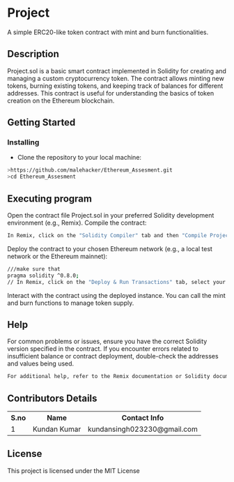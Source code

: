 # Project

A simple ERC20-like token contract with mint and burn functionalities.

## Description

Project.sol is a basic smart contract implemented in Solidity for creating and managing a custom cryptocurrency token. The contract allows minting new tokens, burning existing tokens, and keeping track of balances for different addresses. This contract is useful for understanding the basics of token creation on the Ethereum blockchain.

## Getting Started

### Installing

* Clone the repository to your local machine:

```sh
>https://github.com/malehacker/Ethereum_Assesment.git
>cd Ethereum_Assesment
```

## Executing program
Open the contract file Project.sol in your preferred Solidity development environment (e.g., Remix).
Compile the contract:
```sh
In Remix, click on the "Solidity Compiler" tab and then "Compile Project.sol"
```

Deploy the contract to your chosen Ethereum network (e.g., a local test network or the Ethereum mainnet):
```sh
///make sure that
pragma solidity ^0.8.0;
// In Remix, click on the "Deploy & Run Transactions" tab, select your environment, and deploy the contract
```
Interact with the contract using the deployed instance. You can call the mint and burn functions to manage token supply.

## Help
For common problems or issues, ensure you have the correct Solidity version specified in the contract. If you encounter errors related to insufficient balance or contract deployment, double-check the addresses and values being used.

```sh
For additional help, refer to the Remix documentation or Solidity documentation
```
## Contributors Details

<table>
  <tr>
    <th>S.no </th>
    <th>Name</th>
    <th>Contact Info</th>
  </tr>
  <tr>
    <td>1</td>
    <td>Kundan Kumar</td>
    <td>kundansingh023230@gmail.com</td>
  </tr>
</table>

## License

This project is licensed under the MIT License 



